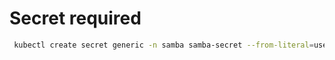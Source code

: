 
# Secret required

```bash
 kubectl create secret generic -n samba samba-secret --from-literal=username='foo' --from-literal=password='bar'
```
